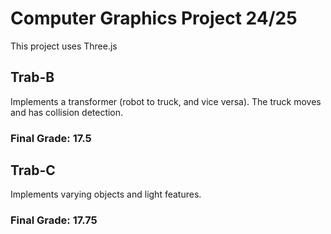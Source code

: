 # Computer Graphics Project 24/25

This project uses Three.js

## Trab-B
Implements a transformer (robot to truck, and vice versa). The truck moves and has collision detection.

### Final Grade: 17.5

## Trab-C
Implements varying objects and light features.

### Final Grade: 17.75

